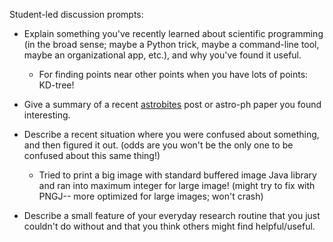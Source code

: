 Student-led discussion prompts:

* Explain something you've recently learned about scientific programming (in the broad sense; maybe a Python trick, maybe a command-line tool, maybe an organizational app, etc.), and why you've found it useful.
    
  * For finding points near other points when you have lots of points: KD-tree!  

* Give a summary of a recent [astrobites](http://astrobites.org) post or astro-ph paper you found interesting.
* Describe a recent situation where you were confused about something, and then figured it out. (odds are you won't be the only one to be confused about this same thing!)

  * Tried to print a big image with standard buffered image Java library and ran into maximum integer for large image! (might try to fix with PNGJ-- more optimized for large images; won't crash) 

* Describe a small feature of your everyday research routine that you just couldn't do without and that you think others might find helpful/useful.
